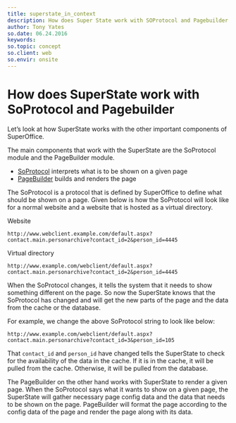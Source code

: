 ```yaml
---
title: superstate_in_context
description: How does Super State work with SOProtocol and Pagebuilder
author: Tony Yates
so.date: 06.24.2016
keywords:
so.topic: concept
so.client: web
so.envir: onsite
---
```


# How does SuperState work with SoProtocol and Pagebuilder

Let’s look at how SuperState works with the other important components of SuperOffice.

The main components that work with the SuperState are the SoProtocol module and the PageBuilder module.

* [SoProtocol][1] interprets what is to be shown on a given page
* [PageBuilder][2] builds and renders the page

The SoProtocol is a protocol that is defined by SuperOffice to define what should be shown on a page. Given below is how the SoProtocol will look like for a normal website and a website that is hosted as a virtual directory.

Website

`http://www.webclient.example.com/default.aspx?contact.main.personarchive?contact_id=2&person_id=4445`

Virtual directory

`http://www.example.com/webclient/default.aspx?contact.main.personarchive?contact_id=2&person_id=4445`

When the SoProtocol changes, it tells the system that it needs to show something different on the page. So now the SuperState knows that the SoProtocol has changed and will get the new parts of the page and the data from the cache or the database.

For example, we change the above SoProtocol string to look like below:

`http://www.example.com/webclient/default.aspx?contact.main.personarchive?contact_id=3&person_id=105`

That `contact_id` and `person_id` have changed tells the SuperState to check for the availability of the data in the cache. If it is in the cache, it will be pulled from the cache. Otherwise, it will be pulled from the database.

The PageBuilder on the other hand works with SuperState to render a given page. When the SoProtocol says what it wants to show on a given page, the SuperState will gather necessary page config data and the data that needs to be shown on the page. PageBuilder will format the page according to the config data of the page and render the page along with its data.

<!-- Referenced links -->
[1]: soprotocol.md
[2]: ../index.md

<!-- Referenced images -->
